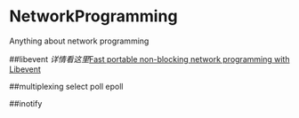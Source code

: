 # NetworkProgramming
Anything about network programming

##libevent
*详情看这里*[Fast portable non-blocking network programming with Libevent](http://www.wangafu.net/~nickm/libevent-book/TOC.html)

##multiplexing
select
poll
epoll

##inotify

